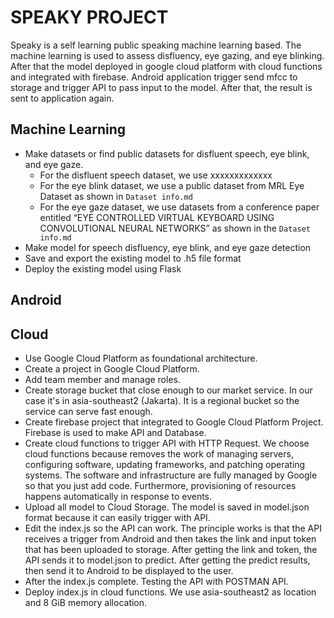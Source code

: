 # SPEAKY PROJECT
Speaky is a self learning public speaking machine learning based. The machine learning is used to assess disfluency, eye gazing, and eye blinking. After that the model deployed in google cloud platform with cloud functions and integrated with firebase. Android application trigger send mfcc to storage and trigger API to pass input to the model. After that, the result is sent to application again. 

## Machine Learning
- Make datasets or find public datasets for disfluent speech, eye blink, and eye gaze. 
  - For the disfluent speech dataset, we use xxxxxxxxxxxxx
  - For the eye blink dataset, we use a public dataset from MRL Eye Dataset as shown in ``Dataset info.md``
  - For the eye gaze dataset, we use datasets from a conference paper entitled “EYE CONTROLLED VIRTUAL KEYBOARD USING CONVOLUTIONAL NEURAL NETWORKS” as shown in the ``Dataset info.md``
- Make model for speech disfluency, eye blink, and eye gaze detection
- Save and export the existing model to .h5 file format
- Deploy the existing model using Flask 

## Android

## Cloud
- Use Google Cloud Platform as foundational architecture.
- Create a project in Google Cloud Platform.
- Add team member and manage roles.
- Create storage bucket that close enough to our market service. In our case it's in asia-southeast2 (Jakarta). It is a regional bucket so the service can serve fast enough.
- Create firebase project that integrated to Google Cloud Platform Project. Firebase is used to make API and Database.
- Create cloud functions to trigger API with HTTP Request. We choose cloud functions because removes the work of managing servers, configuring software, updating frameworks, and     patching operating systems. The software and infrastructure are fully managed by Google so that you just add code. Furthermore, provisioning of resources happens automatically     in response to events.
- Upload all model to Cloud Storage. The model is saved in model.json format because it can easily trigger with API.
- Edit the index.js so the API can work. The principle works is that the API receives a trigger from Android and then takes the link and input token that has been uploaded to       storage. After getting the link and token, the API sends it to model.json to predict. After getting the predict results, then send it to Android to be displayed to the user.
- After the index.js complete. Testing the API with POSTMAN API.
- Deploy index.js in cloud functions. We use asia-southeast2 as location and 8 GiB memory allocation.
